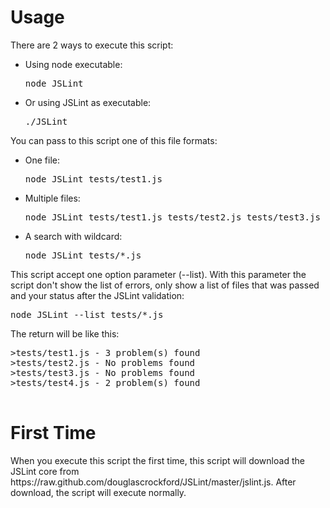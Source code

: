 <h1>Usage</h1>
<p>
	There are 2 ways to execute this script:
	<ul>
		<li>
			Using node executable:
			<pre>node JSLint</pre>
		</li>
		<li>
			Or using JSLint as executable:
			<pre>./JSLint</pre>
		</li>
	</ul>
</p>
<p>
	You can pass to this script one of this file formats:
	<ul>
		<li>
			One file:
			<pre>node JSLint tests/test1.js</pre>
		</li>
		<li>
			Multiple files:
			<pre>node JSLint tests/test1.js tests/test2.js tests/test3.js</pre>
		</li>
		<li>
			A search with wildcard:
			<pre>node JSLint tests/*.js</pre>
		</li>
	</ul>
</p>
<p>
	This script accept one option parameter (--list). With this parameter the script don't show the list of errors, only show a list of files that was passed and your status after the JSLint validation:
	<pre>node JSLint --list tests/*.js</pre>
	The return will be like this:
	<pre>
>tests/test1.js - 3 problem(s) found
>tests/test2.js - No problems found
>tests/test3.js - No problems found
>tests/test4.js - 2 problem(s) found
	</pre>
</p>

<h1>First Time</h1>
<p>
	When you execute this script the first time, this script will download the JSLint core from https://raw.github.com/douglascrockford/JSLint/master/jslint.js.
	After download, the script will execute normally.
<p>